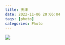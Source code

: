 ```yaml
---
title: 天津
date: 2022-11-06 20:06:04
tags: [photo]
categories: Photo
---
```

<img src="https://sadness96.github.io/images/blog/photo-Tianjin/tianjinlogo.jpg"/>

<!-- more -->
<ul class="grid effect-1" id="grid">

</ul>

<link rel="stylesheet" type="text/css" href="/blog/lib/masonry/default.css" />
<link rel="stylesheet" type="text/css" href="/blog/lib/masonry/component.css" />
<script src="https://code.jquery.com/jquery-3.6.0.min.js"></script>
<script src="/blog/lib/masonry/modernizr.custom.js"></script>
<script src="/blog/lib/masonry/masonry.pkgd.min.js"></script>
<script src="/blog/lib/masonry/imagesloaded.pkgd.min.js"></script>
<script src="/blog/lib/masonry/classie.js"></script>
<script src="/blog/lib/masonry/AnimOnScroll.js"></script>
<script src="/blog/lib/masonry/ImgPreview.js"></script>

<script>
    var vOssPath = 'https://sadness.oss-cn-beijing.aliyuncs.com/';
    var vOssProcess = '?x-oss-process=image/resize,m_lfit,w_348';
    var vPhotos = [
        'images/photo-Tianjin/554A6031.JPG',
        'images/photo-Tianjin/554A6033.JPG',
        'images/photo-Tianjin/554A6035.JPG',
        'images/photo-Tianjin/554A6039.JPG',
        'images/photo-Tianjin/554A6043.JPG',
        'images/photo-Tianjin/554A6052.JPG',
        'images/photo-Tianjin/554A6056.JPG',
        'images/photo-Tianjin/554A6064.JPG',
        'images/photo-Tianjin/554A6065.JPG',
        'images/photo-Tianjin/554A6071.JPG',
        'images/photo-Tianjin/554A6075.JPG',
        'images/photo-Tianjin/554A6077.JPG',
        'images/photo-Tianjin/554A6079.JPG',
        'images/photo-Tianjin/554A6080.JPG',
        'images/photo-Tianjin/554A6082.JPG',
        'images/photo-Tianjin/554A6083.JPG',
        'images/photo-Tianjin/554A6088.JPG',
        'images/photo-Tianjin/554A6105.JPG',
        'images/photo-Tianjin/554A6106.JPG',
        'images/photo-Tianjin/554A6111.JPG',
        'images/photo-Tianjin/554A6115.JPG',
        'images/photo-Tianjin/554A6127.JPG',
        'images/photo-Tianjin/554A6142.JPG',
        'images/photo-Tianjin/554A6143.JPG',
        'images/photo-Tianjin/554A6147.JPG',
        'images/photo-Tianjin/554A6158.JPG',
        'images/photo-Tianjin/554A6189.JPG',
        'images/photo-Tianjin/20221022_180444.jpg'
    ];
    vPhotos.forEach(element => {
        $("#grid").append('<li><img class="photo" src="' + vOssPath + element + vOssProcess + '" alt="' + vOssPath + element + '" style="cursor: pointer;"></li>');
    });

    new AnimOnScroll(document.getElementById('grid'), {
        minDuration : 0.4,
        maxDuration : 0.7,
        viewportFactor : 0.2
    });
    
    $(function(){  
        $(".photo").click(function(){  
            imgShow("#outerdiv", "#innerdiv", "#bigimg", $(this));
        });  
    });  
</script>